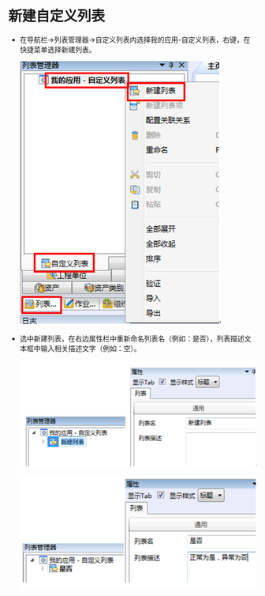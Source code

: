 # 新建自定义列表

* 在导航栏→列表管理器→自定义列表内选择我的应用-自定义列表，右键，在快捷菜单选择新建列表。

  ![](./images/新建列表.png)

* 选中新建列表，在右边属性栏中重新命名列表名（例如：是否），列表描述文本框中输入相关描述文字（例如：空）。

  ![](./images/新建列表1.png)

  ![](./images/新建列表2.png)